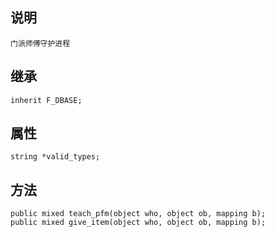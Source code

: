 ## 说明

    门派师傅守护进程

## 继承

    inherit F_DBASE;

## 属性

    string *valid_types;

## 方法

    public mixed teach_pfm(object who, object ob, mapping b);
    public mixed give_item(object who, object ob, mapping b);
